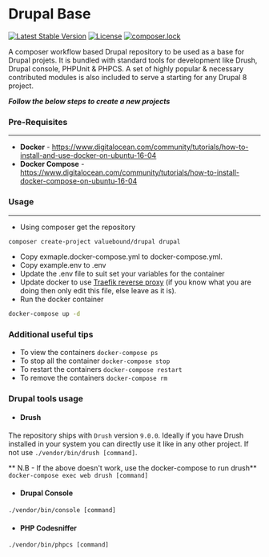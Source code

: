 Drupal Base
============

[![Latest Stable Version](https://poser.pugx.org/valuebound/drupal/v/stable)](https://packagist.org/packages/valuebound/drupal) [![License](https://poser.pugx.org/valuebound/drupal/license)](https://packagist.org/packages/valuebound/drupal) [![composer.lock](https://poser.pugx.org/valuebound/drupal/composerlock)](https://packagist.org/packages/valuebound/drupal)

A composer workflow based Drupal repository to be used as a base for Drupal projets. It is bundled with standard tools for development like Drush, Drupal console, PHPUnit & PHPCS. A set of highly popular & necessary contributed modules is also included to serve a starting for any Drupal 8 project.

***Follow the below steps to create a new projects***

### Pre-Requisites
-----------
 - **Docker** - https://www.digitalocean.com/community/tutorials/how-to-install-and-use-docker-on-ubuntu-16-04
 - **Docker Compose** - https://www.digitalocean.com/community/tutorials/how-to-install-docker-compose-on-ubuntu-16-04
 

### Usage
---------
- Using composer get the repository
```bash
composer create-project valuebound/drupal drupal
```
- Copy exmaple.docker-compose.yml to docker-compose.yml.
- Copy example.env to .env
- Update the .env file to suit set your variables for the container
- Update docker to use [Traefik reverse proxy](https://www.digitalocean.com/community/tutorials/how-to-use-traefik-as-a-reverse-proxy-for-docker-containers-on-ubuntu-16-04) (if you know what you are doing then only edit this file, else leave as it is).
- Run the docker container
```bash
docker-compose up -d
```

### Additional useful tips
- To view the containers `docker-compose ps`
- To stop all the container `docker-compose stop`
- To restart the containers `docker-compose restart`
- To remove the containers `docker-compose rm`

### Drupal tools usage
- #### Drush
The repository ships with `Drush` version `9.0.0`. Ideally if you have Drush installed in your system you can directly use it like in any other project. If not use `./vendor/bin/drush [command]`.

** N.B - If the above doesn't work, use the docker-compose to run drush**
`docker-compose exec web drush [command]`

- #### Drupal Console
`./vendor/bin/console [command]`

- #### PHP Codesniffer
`./vendor/bin/phpcs [command]` 



